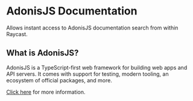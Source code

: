# AdonisJS Documentation

Allows instant access to AdonisJS documentation search from within Raycast.

## What is AdonisJS?

AdonisJS is a TypeScript-first web framework for building web apps and API servers. It comes with support for testing, modern tooling, an ecosystem of official packages, and more.

[Click here](https://adonisjs.com/) for more information.